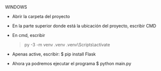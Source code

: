 WINDOWS
- Abrir la carpeta del proyecto
- En la parte superior donde está la ubicación del proyecto, escribir CMD
- En cmd, escribir 
  >py -3 -m venv .venv
  >.venv\Scripts\actívate

- Apenas active, escribir: 
  $ pip install Flask

- Ahora ya podremos ejecutar el programa
 $ python main.py 
